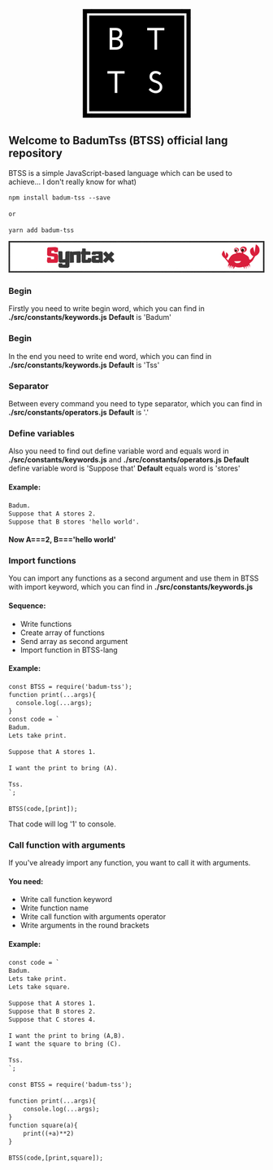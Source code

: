 <p align="center">
  <img src="https://raw.githubusercontent.com/Chank1e/badum-tss/master/img/logo.png"/>
</p>

## Welcome to BadumTss (BTSS) official lang repository


BTSS is a simple JavaScript-based language which can be used to achieve... I don't really know for what)

```
npm install badum-tss --save

or

yarn add badum-tss
```
<p align="center">
  <img src="https://raw.githubusercontent.com/Chank1e/badum-tss/master/img/banners/syntax.jpg"/>
</p>

### Begin
Firstly you need to write begin word, which you can find in **./src/constants/keywords.js**
__Default__ is 'Badum'

### Begin
In the end you need to write end word, which you can find in **./src/constants/keywords.js**
__Default__ is 'Tss'

### Separator
Between every command you need to type separator, which you can find in **./src/constants/operators.js**
__Default__ is '.'

### Define variables
Also you need to find out define variable word and equals word in **./src/constants/keywords.js** and **./src/constants/operators.js**
__Default__ define variable word is 'Suppose that'
__Default__ equals word is 'stores'

#### Example:
```
Badum.
Suppose that A stores 2.
Suppose that B stores 'hello world'.
```
#### Now A===2, B==='hello world'

### Import functions
You can import any functions as a second argument and use them in BTSS with import keyword, which you can find in **./src/constants/keywords.js**
#### Sequence:
- Write functions
- Create array of functions
- Send array as second argument
- Import function in BTSS-lang

#### Example:
```
const BTSS = require('badum-tss');
function print(...args){
  console.log(...args);
}
const code = `
Badum.
Lets take print.

Suppose that A stores 1.

I want the print to bring (A).

Tss.
`;

BTSS(code,[print]);
```
That code will log '1' to console.

### Call function with arguments
If you've already import any function, you want to call it with arguments. 
#### You need:
- Write call function keyword
- Write function name
- Write call function with arguments operator
- Write arguments in the round brackets

#### Example:
```
const code = `
Badum.
Lets take print.
Lets take square.

Suppose that A stores 1.
Suppose that B stores 2.
Suppose that C stores 4.

I want the print to bring (A,B).
I want the square to bring (C).

Tss.
`;

const BTSS = require('badum-tss');

function print(...args){
    console.log(...args);
}
function square(a){
    print((+a)**2)
}

BTSS(code,[print,square]);
```



